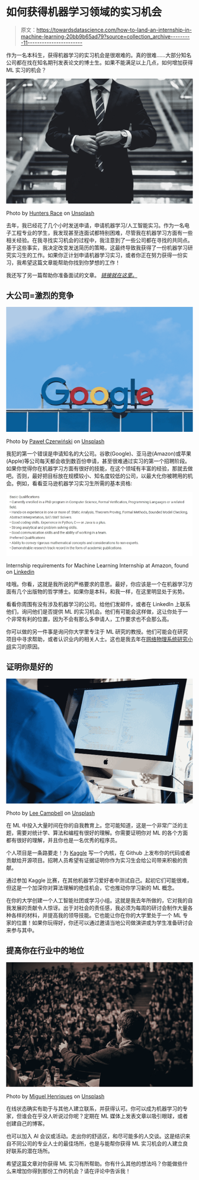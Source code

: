 # 如何获得机器学习领域的实习机会

> 原文：<https://towardsdatascience.com/how-to-land-an-internship-in-machine-learning-20bb9b65ad79?source=collection_archive---------11----------------------->

作为一名本科生，获得机器学习的实习机会是很艰难的。真的很难……大部分知名公司都在找在知名期刊发表论文的博士生。如果不能满足以上几点，如何增加获得 ML 实习的机会？

![](img/53566e16136e1018d1fad9c8806895a8.png)

Photo by [Hunters Race](https://unsplash.com/@huntersrace?utm_source=medium&utm_medium=referral) on [Unsplash](https://unsplash.com?utm_source=medium&utm_medium=referral)

去年，我已经花了几个小时发送申请，申请机器学习/人工智能实习。作为一名电子工程专业的学生，我发现甚至连面试都特别困难，尽管我在机器学习方面有一些相关经验。在我寻找实习机会的过程中，我注意到了一些公司都在寻找的共同点。基于这些事实，我决定改变发送简历的策略，这最终导致我获得了一份机器学习研究实习生的工作。如果你正计划申请机器学习实习，或者你正在努力获得一份实习，我希望这篇文章能帮助你找到你梦想的工作！

我还写了另一篇帮助你准备面试的文章。 [*链接就在这里。*](/interviewing-for-data-science-internship-how-to-prepare-f6b9c2c7fa97)

## 大公司=激烈的竞争

![](img/202c0fc9cbd6885402defdfc7d177dd5.png)

Photo by [Paweł Czerwiński](https://unsplash.com/@pawel_czerwinski?utm_source=medium&utm_medium=referral) on [Unsplash](https://unsplash.com?utm_source=medium&utm_medium=referral)

我犯的第一个错误是申请知名的大公司。谷歌(Google)、亚马逊(Amazon)或苹果(Apple)等公司每天都会收到数百份申请，甚至很难通过实习的第一个招聘阶段。如果你觉得你在机器学习方面有很好的技能，在这个领域有丰富的经验，那就去做吧。否则，最好把目标放在规模较小、知名度较低的公司，以最大化你被聘用的机会。例如，看看亚马逊机器学习实习生所需的基本资格:

![](img/89dead003b127b8b6406ecb5778246a6.png)

Internship requirements for Machine Learning Internship at Amazon, found on [Linkedin](https://uk.linkedin.com/jobs/view/machine-learning-intern-at-amazon-1258229249?utm_campaign=google_jobs_apply&utm_source=google_jobs_apply&utm_medium=organic)

哇哦。你看，这就是我所说的严格要求的意思。最好，你应该是一个在机器学习方面有几个出版物的哲学博士。如果你是本科，和我一样，在这里明显处于劣势。

看看你周围有没有涉及机器学习的公司。给他们发邮件，或者在 LinkedIn 上联系他们，询问他们是否提供 ML 的实习机会。他们有可能会这样做，这让你处于一个非常有利的位置，因为不会有那么多申请人，工作要求也不会那么高。

你可以做的另一件事是询问你大学里专注于 ML 研究的教授。他们可能会在研究项目中寻求帮助，或者认识业内的相关人士。这也是我去年在[网络物理系统研究小组](https://www.cps.ecs.soton.ac.uk/)实习的原因。

## 证明你是好的

![](img/f10b61b35c58c4330dc7cdb90419954a.png)

Photo by [Lee Campbell](https://unsplash.com/@leecampbell?utm_source=medium&utm_medium=referral) on [Unsplash](https://unsplash.com?utm_source=medium&utm_medium=referral)

在 ML 中投入大量时间在你的自我教育上。您可能知道，这是一个非常广泛的主题，需要对统计学、算法和编程有很好的理解。你需要证明你对 ML 的各个方面都有很好的理解，并且你也是一名优秀的程序员。

个人项目是一条路要走！为 [Kaggle](https://www.kaggle.com/kernels) 写一个内核，在 Github 上发布你的代码或者贡献给开源项目。招聘人员希望有证据证明你作为实习生会给公司带来积极的贡献。

通过参加 Kaggle 比赛，在其他机器学习爱好者中测试自己。起初它们可能很难，但这是一个加深你对算法理解的绝佳机会，它也推动你学习新的 ML 概念。

在你的大学创建一个人工智能社团或学习小组。这就是我去年所做的，它对我的自我发展的贡献令人惊讶。出于对社会的责任感，我必须为每周的研讨会制作大量各种各样的材料，并提高我的领导技能。它也能让你在你的大学里处于一个 ML 专家的位置！如果你玩得好，你还可以通过邀请当地公司做演讲或为学生准备研讨会来参与其中。

## 提高你在行业中的地位

![](img/aca52f339dd6709c453619927ac7252b.png)

Photo by [Miguel Henriques](https://unsplash.com/@miguel_photo?utm_source=medium&utm_medium=referral) on [Unsplash](https://unsplash.com?utm_source=medium&utm_medium=referral)

在线状态确实有助于与其他人建立联系，并获得认可。你可以成为机器学习的专家，但谁会在乎没人听说过你呢？定期在 ML 媒体上发表文章以吸引眼球，或者创建自己的博客。

也可以加入 AI 会议或活动。走出你的舒适区，和尽可能多的人交谈。这是结识来自不同公司的专业人士的最佳场所，也是与能帮你获得 ML 实习机会的人建立良好联系的潜在场所。

希望这篇文章对你获得 ML 实习有所帮助。你有什么其他的想法吗？你能做些什么来增加你得到那份工作的机会？请在评论中告诉我！